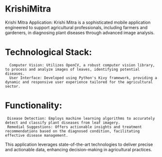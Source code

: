 # KrishiMitra
Krishi Mitra Application: Krishi Mitra is a sophisticated mobile application engineered to support agricultural professionals, including farmers and gardeners, in diagnosing plant diseases through advanced image analysis.

# Technological Stack:
      Computer Vision: Utilizes OpenCV, a robust computer vision library, to process and analyze images of leaves, identifying potential diseases.
      User Interface: Developed using Python's Kivy framework, providing a dynamic and responsive user experience tailored for the agricultural sector.

# Functionality:
     Disease Detection: Employs machine learning algorithms to accurately detect and classify plant diseases from leaf imagery.
     Remedial Suggestions: Offers actionable insights and treatment recommendations based on the diagnosed condition, facilitating effective disease management.

This application leverages state-of-the-art technologies to deliver precise and actionable data, enhancing decision-making in agricultural practices.
